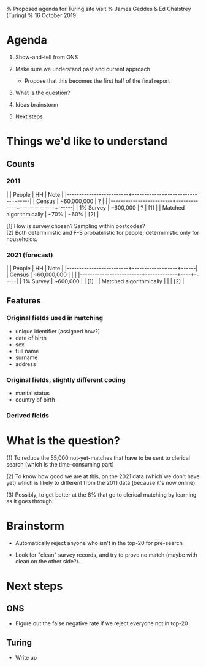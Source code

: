 % Proposed agenda for Turing site visit
% James Geddes & Ed Chalstrey (Turing)
% 16 October 2019

# Agenda

1. Show-and-tell from ONS

2. Make sure we understand past and current approach
   - Propose that this becomes the first half of the final report 

3. What is the question?

4. Ideas brainstorm

5. Next steps



# Things we'd like to understand

## Counts

### 2011


|                         | People      | HH           | Note |
|-------------------------+-------------+--------------+------|
| Census                  | ~60,000,000 | ?            |      |
|-------------------------+-------------+--------------+------|
| 1% Survey               | ~600,000    | ?            | [1]  |
| Matched algorithmically | ~70%        | ~60%         | [2]  |

[1] How is survey chosen? Sampling within postcodes?  
[2] Both deterministic and F-S probabilistic for people; deterministic only for
    households.


### 2021 (forecast)

|                         | People      | HH | Note |
|-------------------------+-------------+----+------|
| Census                  | ~60,000,000 |    |      |
|-------------------------+-------------+----+------|
| 1% Survey               | ~600,000    |    | [1]  |
| Matched algorithmically |             |     | [2]  |



## Features

### Original fields used in matching

- unique identifier (assigned how?)
- date of birth
- sex
- full name
- surname
- address

### Original fields, slightly different coding

- marital status
- country of birth

### Derived fields



# What is the question?

(1) To reduce the 55,000 not-yet-matches that have to be sent to clerical search
    (which is the time-consuming part)
    
(2) To know how good we are at this, on the 2021 data (which we don't have yet)
    which is likely to different from the 2011 data (because it's now online).

(3) Possibly, to get better at the 8% that go to clerical matching by learning
    as it goes through.
    
    
# Brainstorm
    
- Automatically reject anyone who isn't in the top-20 for pre-search
    
- Look for "clean" survey records, and try to prove no match (maybe with clean
  on the other side?).

# Next steps

## ONS
- Figure out the false negative rate if we reject everyone not in top-20


## Turing
- Write up

